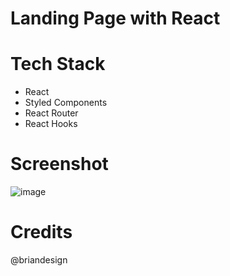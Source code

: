 #  Landing Page with React

# Tech Stack
* React
* Styled Components
* React Router
* React Hooks

# Screenshot
![image](https://user-images.githubusercontent.com/40400614/164756051-652998cf-fd1e-4e11-a763-611899e02de2.png)

# Credits
@briandesign

